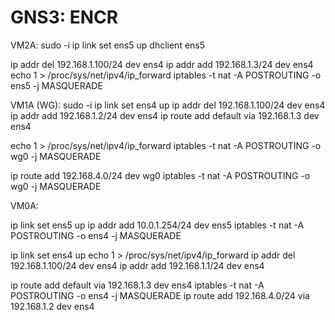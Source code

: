 
# GNS3: ENCR

VM2A:
sudo -i
ip link set ens5 up
dhclient ens5

ip addr del 192.168.1.100/24 dev ens4
ip addr add 192.168.1.3/24 dev ens4
echo 1 > /proc/sys/net/ipv4/ip_forward
iptables -t nat -A POSTROUTING -o ens5 -j MASQUERADE


VM1A (WG):
sudo -i
ip link set ens4 up
ip addr del 192.168.1.100/24 dev ens4
ip addr add 192.168.1.2/24 dev ens4
ip route add default via 192.168.1.3 dev ens4

echo 1 > /proc/sys/net/ipv4/ip_forward
iptables -t nat -A POSTROUTING -o wg0 -j MASQUERADE

ip route add 192.168.4.0/24 dev wg0
iptables -t nat -A POSTROUTING -o wg0 -j MASQUERADE

VM0A:

ip link set ens5 up
ip addr add 10.0.1.254/24 dev ens5
iptables -t nat -A POSTROUTING -o ens4 -j MASQUERADE

ip link set ens4 up
echo 1 > /proc/sys/net/ipv4/ip_forward
ip addr del 192.168.1.100/24 dev ens4
ip addr add 192.168.1.1/24 dev ens4

ip route add default via 192.168.1.3 dev ens4
iptables -t nat -A POSTROUTING -o ens4 -j MASQUERADE
ip route add 192.168.4.0/24 via 192.168.1.2 dev ens4
